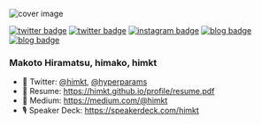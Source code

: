 ![cover image](https://user-images.githubusercontent.com/5164000/88478259-c5885b00-cf81-11ea-9ce1-d049e177ae8f.jpg)

[![twitter badge](https://img.shields.io/badge/twitter-himkt-1da1f2?style=flat-square&logo=twitter)](https://twitter.com/hyperparams)
[![twitter badge](https://img.shields.io/badge/twitter-himkt%20(en)-1da1f2?style=flat-square&logo=twitter)](https://twitter.com/himkt)
[![instagram badge](https://img.shields.io/badge/instagram-himamako-C42D81?style=flat-square&logo=instagram)](https://www.instagram.com/himamako)
[![blog badge](https://img.shields.io/badge/blog-medium-1f425f?style=flat-square)](https://medium.com/@himkt)
[![blog badge](https://img.shields.io/badge/speakerdeck-himkt-1f425f?style=flat-square)](https://speakerdeck.com/himkt)

### Makoto Hiramatsu, himako, himkt

- 🤗 Twitter: [@himkt](https://twitter.com/himkt), [@hyperparams](https://twitter.com/hyperparams)
- 👔 Resume: https://himkt.github.io/profile/resume.pdf
- 📝 Medium: https://medium.com/@himkt
- 🎙 Speaker Deck: https://speakerdeck.com/himkt
